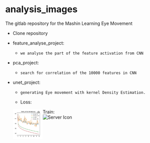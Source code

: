 # analysis_images

The gitlab repository for the Mashin Learning Eye Movement


* Clone repository
* feature_analyse_project:
    * `we analyse the part of the feature activation from CNN`

* pca_project:
    * `search for correlation of the 10000 features in CNN`
 
* unet_project:
    * `generating Eye movement with kernel Density Estimation.`
	
	* Loss:
	<img align="left" height="94px" width="94px" alt="Server Icon" src="images/bce_dice_loss.jpg" />
	
	* Train:
	
	<img align="left" height="94px" width="94px" alt="Server Icon" src="images/train_out.jpg" />
	
	
	